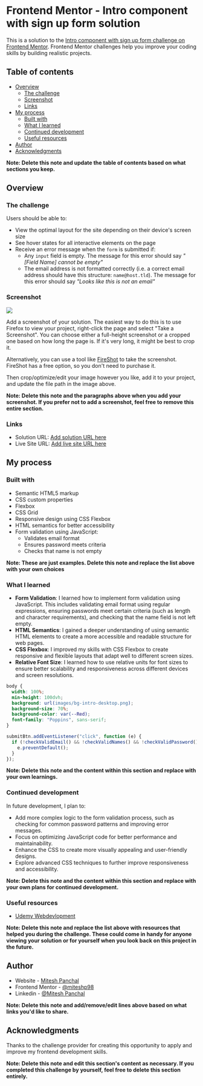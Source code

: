 # Frontend Mentor - Intro component with sign up form solution

This is a solution to the [Intro component with sign up form challenge on Frontend Mentor](https://www.frontendmentor.io/challenges/intro-component-with-signup-form-5cf91bd49edda32581d28fd1). Frontend Mentor challenges help you improve your coding skills by building realistic projects.

## Table of contents

- [Overview](#overview)
  - [The challenge](#the-challenge)
  - [Screenshot](#screenshot)
  - [Links](#links)
- [My process](#my-process)
  - [Built with](#built-with)
  - [What I learned](#what-i-learned)
  - [Continued development](#continued-development)
  - [Useful resources](#useful-resources)
- [Author](#author)
- [Acknowledgments](#acknowledgments)

**Note: Delete this note and update the table of contents based on what sections you keep.**

## Overview

### The challenge

Users should be able to:

- View the optimal layout for the site depending on their device's screen size
- See hover states for all interactive elements on the page
- Receive an error message when the `form` is submitted if:
  - Any `input` field is empty. The message for this error should say _"[Field Name] cannot be empty"_
  - The email address is not formatted correctly (i.e. a correct email address should have this structure: `name@host.tld`). The message for this error should say _"Looks like this is not an email"_

### Screenshot

![](./screenshot.jpg)

Add a screenshot of your solution. The easiest way to do this is to use Firefox to view your project, right-click the page and select "Take a Screenshot". You can choose either a full-height screenshot or a cropped one based on how long the page is. If it's very long, it might be best to crop it.

Alternatively, you can use a tool like [FireShot](https://getfireshot.com/) to take the screenshot. FireShot has a free option, so you don't need to purchase it.

Then crop/optimize/edit your image however you like, add it to your project, and update the file path in the image above.

**Note: Delete this note and the paragraphs above when you add your screenshot. If you prefer not to add a screenshot, feel free to remove this entire section.**

### Links

- Solution URL: [Add solution URL here](https://your-solution-url.com)
- Live Site URL: [Add live site URL here](https://your-live-site-url.com)

## My process

### Built with

- Semantic HTML5 markup
- CSS custom properties
- Flexbox
- CSS Grid
- Responsive design using CSS Flexbox
- HTML semantics for better accessibility
- Form validation using JavaScript:
  - Validates email format
  - Ensures password meets criteria
  - Checks that name is not empty

**Note: These are just examples. Delete this note and replace the list above with your own choices**

### What I learned

- **Form Validation**: I learned how to implement form validation using JavaScript. This includes validating email format using regular expressions, ensuring passwords meet certain criteria (such as length and character requirements), and checking that the name field is not left empty.
- **HTML Semantics**: I gained a deeper understanding of using semantic HTML elements to create a more accessible and readable structure for web pages.
- **CSS Flexbox**: I improved my skills with CSS Flexbox to create responsive and flexible layouts that adapt well to different screen sizes.
- **Relative Font Size**: I learned how to use relative units for font sizes to ensure better scalability and responsiveness across different devices and screen resolutions.

```css
body {
  width: 100%;
  min-height: 100dvh;
  background: url(images/bg-intro-desktop.png);
  background-size: 70%;
  background-color: var(--Red);
  font-family: "Poppins", sans-serif;
}
```

```js
submitBtn.addEventListener("click", function (e) {
  if (!checkValidEmail() && !checkValidNames() && !checkValidPassword()) {
    e.preventDefault();
  }
});
```

**Note: Delete this note and the content within this section and replace with your own learnings.**

### Continued development

In future development, I plan to:

- Add more complex logic to the form validation process, such as checking for common password patterns and improving error messages.
- Focus on optimizing JavaScript code for better performance and maintainability.
- Enhance the CSS to create more visually appealing and user-friendly designs.
- Explore advanced CSS techniques to further improve responsiveness and accessibility.

**Note: Delete this note and the content within this section and replace with your own plans for continued development.**

### Useful resources

- [Udemy Webdevlopment](https://www.udemy.com/share/101W9C3@2s1lShiGH32a3OJHMYullps9bvMmvxO_kykXK5ZGloqkGQDHawnryvbZtrMeQ8y81A==/)

**Note: Delete this note and replace the list above with resources that helped you during the challenge. These could come in handy for anyone viewing your solution or for yourself when you look back on this project in the future.**

## Author

- Website - [Mitesh Panchal](https://miteshp98.github.io/portfolio-website/)
- Frontend Mentor - [@miteshp98](https://www.frontendmentor.io/profile/miteshp98)
- Linkedin - [@Mitesh Panchal](https://www.linkedin.com/in/mitesh-panchal-356558126/)

**Note: Delete this note and add/remove/edit lines above based on what links you'd like to share.**

## Acknowledgments

Thanks to the challenge provider for creating this opportunity to apply and improve my frontend development skills.

**Note: Delete this note and edit this section's content as necessary. If you completed this challenge by yourself, feel free to delete this section entirely.**
